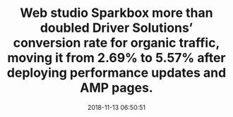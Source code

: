 ---
layout: post
title:  "Web studio Sparkbox more than doubled Driver Solutions’ conversion rate for organic traffic, moving it from 2.69% to 5.57% after deploying performance updates and AMP pages."
storySource: "https://jobs.zalando.com/tech/blog/loading-time-matters/index.html"
date:   2018-11-13 06:50:51
tags:
 - conversion
 - search
 - seo
 - "2018"
---